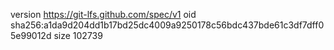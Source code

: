 version https://git-lfs.github.com/spec/v1
oid sha256:a1da9d204dd1b17bd25dc4009a9250178c56bdc437bde61c3df7dff05e99012d
size 102739
